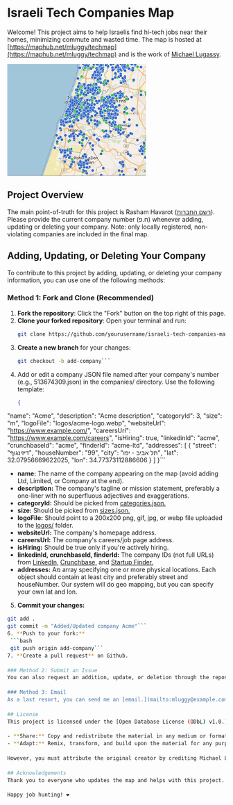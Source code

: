 # Israeli Tech Companies Map

Welcome! This project aims to help Israelis find hi-tech jobs near their homes, minimizing commute and wasted time. The map is hosted at [https://maphub.net/mluggy/techmap](https://maphub.net/mluggy/techmap) and is the work of [Michael Lugassy](https://www.linkedin.com/in/mluggy/).

![Techmap](techmap.gif)

## Project Overview

The main point-of-truth for this project is Rasham Havarot ([רשם החברות](https://ica.justice.gov.il/GenericCorporarionInfo/SearchCorporation?unit=8)). Please provide the current company number (ח.פ) whenever adding, updating or deleting your company. Note: only locally registered, non-violating companies are included in the final map.

## Adding, Updating, or Deleting Your Company

To contribute to this project by adding, updating, or deleting your company information, you can use one of the following methods:

### Method 1: Fork and Clone (Recommended)

1. **Fork the repository**: Click the "Fork" button on the top right of this page.
2. **Clone your forked repository**: Open your terminal and run:
   ```bash
   git clone https://github.com/yourusername/israeli-tech-companies-map.git```
3. **Create a new branch** for your changes:
   ```bash
   git checkout -b add-company```
4. Add or edit a company JSON file named after your company's number (e.g., 513674309.json) in the companies/ directory. Use the following template:
   ```json
   {
  "name": "Acme",
  "description": "Acme description",
  "categoryId": 3,
  "size": "m",
  "logoFile": "logos/acme-logo.webp",
  "websiteUrl": "https://www.example.com/",
  "careersUrl": "https://www.example.com/careers",
  "isHiring": true,
  "linkedinId": "acme",
  "crunchbaseId": "acme",
  "finderId": "acme-ltd",
  "addresses": [
    {
      "street": "דיזינגוף",
      "houseNumber": "99",
      "city": "תל אביב - יפו",
      "lat": 32.07956669622025,
      "lon": 34.77373112886606
    }
  ]
}```
- **name:** The name of the company appearing on the map (avoid adding Ltd, Limited, or Company at the end).
- **description:** The company's tagline or mission statement, preferably a one-liner with no superfluous adjectives and exaggerations.
- **categoryId:** Should be picked from [categories.json.](categories.json)
- **size:** Should be picked from [sizes.json.](sizes.json)
- **logoFile:** Should point to a 200x200 png, gif, jpg, or webp file uploaded to the [logos/](logos/) folder.
- **websiteUrl:** The company's homepage address.
- **careersUrl:** The company's careers/job page address.
- **isHiring:** Should be true only if you're actively hiring.
- **linkedinId, crunchbaseId, finderId:** The company IDs (not full URLs) from [LinkedIn,](https://www.linkedin.com/) [Crunchbase,](https://www.crunchbase.com/) and [Startup Finder.](https://finder.startupnationcentral.org/)
- **addresses:** Aמ array specifying one or more physical locations. Each object should contain at least city and preferably street and houseNumber. Our system will do geo mapping, but you can specify your own lat and lon. 
5. **Commit your changes:**
  ```bash
  git add .
  git commit -m "Added/Updated company Acme"```
6. **Push to your fork:**
   ```bash
   git push origin add-company```
7. **Create a pull request** on Github.

### Method 2: Submit an Issue
You can also request an addition, update, or deletion through the repository's [Issues page.](https://github.com/mluggy/techmap/issues) Enter as many details as possible, and someone will pick it up for you, hopefully.

### Method 3: Email
As a last resort, you can send me an [email.](mailto:mluggy@example.com?subject=Add/Update%20Company&body=Please%20provide%20the%20following%20details:%0A%0A- Company%20Name:%0A- Description:%0A- Category%20ID:%0A- Size:%0A- Logo%20File%20URL:%0A- Website%20URL:%0A- Careers%20URL:%0A- Is%20Hiring%20(True/False):%0A- LinkedIn%20ID:%0A- Crunchbase%20ID:%0A- Finder%20ID:%0A- Addresses:%0A%20%20- Street:%0A%20%20- House%20Number:%0A%20%20- City:%0A%20%20- Latitude%20(optional):%0A%20%20- Longitude%20(optional):) Note that this is the least favorable option as I'm not always available.

## License
This project is licensed under the [Open Database License (ODbL) v1.0.](https://opendatacommons.org/licenses/odbl/1-0/) You are free to:

- **Share:** Copy and redistribute the material in any medium or format.
- **Adapt:** Remix, transform, and build upon the material for any purpose, even commercially.

However, you must attribute the original creator by crediting Michael Lugassy and providing a link to this project. If you modify or build upon the data, you must distribute your contributions under the same license as the original.

## Acknowledgements
Thank you to everyone who updates the map and helps with this project. Special thanks to those who provide comments and suggestions. I hope that this tool will be useful for job seekers and beneficial for the companies listed.

Happy job hunting! ❤️
